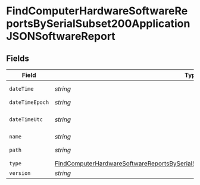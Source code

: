# FindComputerHardwareSoftwareReportsBySerialSubset200ApplicationJSONSoftwareReport


## Fields

| Field                                                                                                                                                                                                     | Type                                                                                                                                                                                                      | Required                                                                                                                                                                                                  | Description                                                                                                                                                                                               | Example                                                                                                                                                                                                   |
| --------------------------------------------------------------------------------------------------------------------------------------------------------------------------------------------------------- | --------------------------------------------------------------------------------------------------------------------------------------------------------------------------------------------------------- | --------------------------------------------------------------------------------------------------------------------------------------------------------------------------------------------------------- | --------------------------------------------------------------------------------------------------------------------------------------------------------------------------------------------------------- | --------------------------------------------------------------------------------------------------------------------------------------------------------------------------------------------------------- |
| `dateTime`                                                                                                                                                                                                | *string*                                                                                                                                                                                                  | :heavy_minus_sign:                                                                                                                                                                                        | N/A                                                                                                                                                                                                       | 2017-07-07 18:37:04                                                                                                                                                                                       |
| `dateTimeEpoch`                                                                                                                                                                                           | *string*                                                                                                                                                                                                  | :heavy_minus_sign:                                                                                                                                                                                        | N/A                                                                                                                                                                                                       | 1499470624555                                                                                                                                                                                             |
| `dateTimeUtc`                                                                                                                                                                                             | *string*                                                                                                                                                                                                  | :heavy_minus_sign:                                                                                                                                                                                        | N/A                                                                                                                                                                                                       | 2017-07-07T18:37:04.555-0500                                                                                                                                                                              |
| `name`                                                                                                                                                                                                    | *string*                                                                                                                                                                                                  | :heavy_minus_sign:                                                                                                                                                                                        | N/A                                                                                                                                                                                                       | Parallels Desktop.app                                                                                                                                                                                     |
| `path`                                                                                                                                                                                                    | *string*                                                                                                                                                                                                  | :heavy_minus_sign:                                                                                                                                                                                        | N/A                                                                                                                                                                                                       | /Applications/Parallels Desktop.app                                                                                                                                                                       |
| `type`                                                                                                                                                                                                    | [FindComputerHardwareSoftwareReportsBySerialSubset200ApplicationJSONSoftwareReportType](../../models/operations/findcomputerhardwaresoftwarereportsbyserialsubset200applicationjsonsoftwarereporttype.md) | :heavy_minus_sign:                                                                                                                                                                                        | N/A                                                                                                                                                                                                       |                                                                                                                                                                                                           |
| `version`                                                                                                                                                                                                 | *string*                                                                                                                                                                                                  | :heavy_minus_sign:                                                                                                                                                                                        | N/A                                                                                                                                                                                                       | 9.0                                                                                                                                                                                                       |
